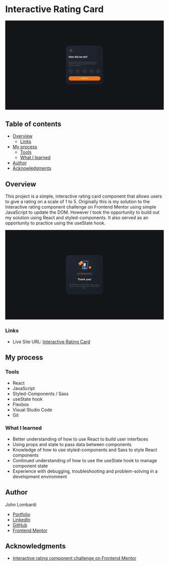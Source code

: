# Interactive Rating Card

![Screenshot](./src/assets/images/intCard1.png)

## Table of contents

- [Overview](#overview)
  - [Links](#links)
- [My process](#my-process)
  - [Tools](#tools)
  - [What I learned](#what-i-learned)
- [Author](#author)
- [Acknowledgments](#acknowledgments)

## Overview

This project is a simple, interactive rating card component that allows users to give a rating on a scale of 1 to 5. Originally this is my solution to the Interactive rating component challenge on Frontend Mentor using simple JavaScript to update the DOM. However I took the opportunity to build out my solution using React and styled-components. It also served as an opportunity to practice using the useState hook.

![Screenshot](./src/assets/images/intCard2.png)

### Links

- Live Site URL: [Interactive Rating Card](https://johnlombardi389.github.io/product-preview-card/)

## My process

### Tools

- React
- JavaScript
- Styled-Components / Sass
- useState hook
- Flexbox
- Visual Studio Code
- Git

### What I learned

- Better understanding of how to use React to build user interfaces
- Using props and state to pass data between components
- Knowledge of how to use styled-components and Sass to style React components
- Continued understanding of how to use the useState hook to manage component state
- Experience with debugging, troubleshooting and problem-solving in a development environment

## Author

John Lombardi

- [Portfolio](https://johnlombardi389.github.io/portfolio/)
- [LinkedIn](https://www.linkedin.com/in/johnlombardi389/)
- [GitHub](https://github.com/johnlombardi389)
- [Frontend Mentor](https://www.frontendmentor.io/profile/johnlombardi389)

## Acknowledgments

- [Interactive rating component challenge on Frontend Mentor](https://www.frontendmentor.io/challenges/interactive-rating-component-koxpeBUmI)
